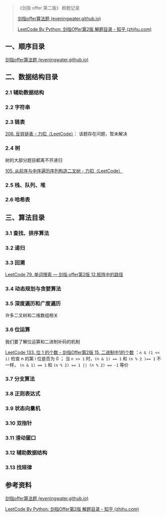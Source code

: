 > 《剑指 offer 第二版》 刷题记录
>
> [剑指offer算法题 (eveningwater.github.io)](https://eveningwater.github.io/to-offer/#/README)
>
> [LeetCode By Python: 剑指Offer第2版 解题目录 - 知乎 (zhihu.com)](https://zhuanlan.zhihu.com/p/112990684)

## 一、顺序目录

[剑指offer算法题 (eveningwater.github.io)](https://eveningwater.github.io/to-offer/#/README)





## 二、数据结构目录

### 2.1 辅助数据结构



### 2.2 字符串



### 2.3 链表

[206. 反转链表 - 力扣（LeetCode）](https://leetcode.cn/problems/reverse-linked-list/description/)： 该题存在问题，暂未解决





### 2.4 树 

树的大部分题目都离不开递归

[105. 从前序与中序遍历序列构造二叉树 - 力扣（LeetCode）](https://leetcode.cn/problems/construct-binary-tree-from-preorder-and-inorder-traversal/description/)



###  2.5 栈、队列、堆



### 2.6 哈希表





## 三、算法目录

### 3.1 查找、排序算法



### 3.2 递归



### 3.3 回溯

[LeetCode 79. 单词搜索  — 剑指 offer第2版 12.矩阵中的路径](https://leetcode.cn/problems/word-search/description/)





### 3.4 动态规划与贪婪算法





### 3.5 深度遍历和广度遍历

许多二叉树和二维数组相关



### 3.6 位运算

我们要了解位运算和二进制补码的机制

[LeetCode 133. 位 1 的个数 - 剑指Offer第2版 15. 二进制中1的个数](https://leetcode.cn/problems/er-jin-zhi-zhong-1de-ge-shu-lcof/description/) ：`n & (1 << i)` 检查 n 的第 i 位是否为 0 ； 当  `n >> 1` 时，`(n & 1) == 1`  和   `(n % 2 )== 1` 不一样， `(n & 1) == 1`  和  `(n % 2) == 1 || (n % 2) == -1`  等价





### 3.7 分支算法





### 3.8 正则表达式





### 3.9 状态向量机





### 3.10 双指针





### 3.11 滑动窗口





### 3.12 辅助数据结构





### 3.13 找规律







## 参考资料

[剑指offer算法题 (eveningwater.github.io)](https://eveningwater.github.io/to-offer/#/README)

[LeetCode By Python: 剑指Offer第2版 解题目录 - 知乎 (zhihu.com)](https://zhuanlan.zhihu.com/p/112990684)

